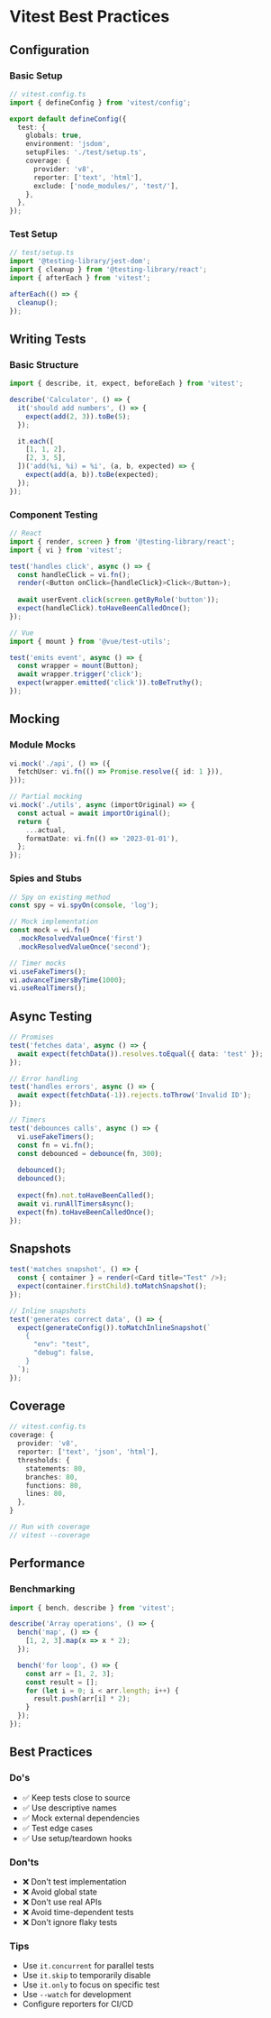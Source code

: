 # Vitest Best Practices

## Configuration

### Basic Setup
```typescript
// vitest.config.ts
import { defineConfig } from 'vitest/config';

export default defineConfig({
  test: {
    globals: true,
    environment: 'jsdom',
    setupFiles: './test/setup.ts',
    coverage: {
      provider: 'v8',
      reporter: ['text', 'html'],
      exclude: ['node_modules/', 'test/'],
    },
  },
});
```

### Test Setup
```typescript
// test/setup.ts
import '@testing-library/jest-dom';
import { cleanup } from '@testing-library/react';
import { afterEach } from 'vitest';

afterEach(() => {
  cleanup();
});
```

## Writing Tests

### Basic Structure
```typescript
import { describe, it, expect, beforeEach } from 'vitest';

describe('Calculator', () => {
  it('should add numbers', () => {
    expect(add(2, 3)).toBe(5);
  });

  it.each([
    [1, 1, 2],
    [2, 3, 5],
  ])('add(%i, %i) = %i', (a, b, expected) => {
    expect(add(a, b)).toBe(expected);
  });
});
```

### Component Testing
```typescript
// React
import { render, screen } from '@testing-library/react';
import { vi } from 'vitest';

test('handles click', async () => {
  const handleClick = vi.fn();
  render(<Button onClick={handleClick}>Click</Button>);
  
  await userEvent.click(screen.getByRole('button'));
  expect(handleClick).toHaveBeenCalledOnce();
});

// Vue
import { mount } from '@vue/test-utils';

test('emits event', async () => {
  const wrapper = mount(Button);
  await wrapper.trigger('click');
  expect(wrapper.emitted('click')).toBeTruthy();
});
```

## Mocking

### Module Mocks
```typescript
vi.mock('./api', () => ({
  fetchUser: vi.fn(() => Promise.resolve({ id: 1 })),
}));

// Partial mocking
vi.mock('./utils', async (importOriginal) => {
  const actual = await importOriginal();
  return {
    ...actual,
    formatDate: vi.fn(() => '2023-01-01'),
  };
});
```

### Spies and Stubs
```typescript
// Spy on existing method
const spy = vi.spyOn(console, 'log');

// Mock implementation
const mock = vi.fn()
  .mockResolvedValueOnce('first')
  .mockResolvedValueOnce('second');

// Timer mocks
vi.useFakeTimers();
vi.advanceTimersByTime(1000);
vi.useRealTimers();
```

## Async Testing

```typescript
// Promises
test('fetches data', async () => {
  await expect(fetchData()).resolves.toEqual({ data: 'test' });
});

// Error handling
test('handles errors', async () => {
  await expect(fetchData(-1)).rejects.toThrow('Invalid ID');
});

// Timers
test('debounces calls', async () => {
  vi.useFakeTimers();
  const fn = vi.fn();
  const debounced = debounce(fn, 300);
  
  debounced();
  debounced();
  
  expect(fn).not.toHaveBeenCalled();
  await vi.runAllTimersAsync();
  expect(fn).toHaveBeenCalledOnce();
});
```

## Snapshots

```typescript
test('matches snapshot', () => {
  const { container } = render(<Card title="Test" />);
  expect(container.firstChild).toMatchSnapshot();
});

// Inline snapshots
test('generates correct data', () => {
  expect(generateConfig()).toMatchInlineSnapshot(`
    {
      "env": "test",
      "debug": false,
    }
  `);
});
```

## Coverage

```typescript
// vitest.config.ts
coverage: {
  provider: 'v8',
  reporter: ['text', 'json', 'html'],
  thresholds: {
    statements: 80,
    branches: 80,
    functions: 80,
    lines: 80,
  },
}

// Run with coverage
// vitest --coverage
```

## Performance

### Benchmarking
```typescript
import { bench, describe } from 'vitest';

describe('Array operations', () => {
  bench('map', () => {
    [1, 2, 3].map(x => x * 2);
  });

  bench('for loop', () => {
    const arr = [1, 2, 3];
    const result = [];
    for (let i = 0; i < arr.length; i++) {
      result.push(arr[i] * 2);
    }
  });
});
```

## Best Practices

### Do's
- ✅ Keep tests close to source
- ✅ Use descriptive names
- ✅ Mock external dependencies
- ✅ Test edge cases
- ✅ Use setup/teardown hooks

### Don'ts
- ❌ Don't test implementation
- ❌ Avoid global state
- ❌ Don't use real APIs
- ❌ Avoid time-dependent tests
- ❌ Don't ignore flaky tests

### Tips
- Use `it.concurrent` for parallel tests
- Use `it.skip` to temporarily disable
- Use `it.only` to focus on specific test
- Use `--watch` for development
- Configure reporters for CI/CD